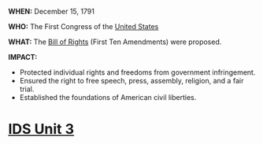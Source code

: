 **WHEN:** December 15, 1791

**WHO:** The First Congress of the [United States](./../United-States/)

**WHAT:** The [Bill of Rights](./../Bill-of-Rights/) (First Ten Amendments) were proposed.

**IMPACT:**
* Protected individual rights and freedoms from government infringement.
* Ensured the right to free speech, press, assembly, religion, and a fair trial.
* Established the foundations of American civil liberties.
# [IDS Unit 3](./../IDS-Unit-3/)